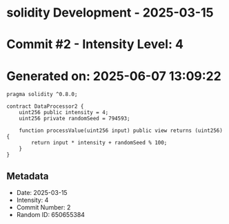 ﻿# solidity Development - 2025-03-15
# Commit #2 - Intensity Level: 4
# Generated on: 2025-06-07 13:09:22
```solidity
pragma solidity ^0.8.0;

contract DataProcessor2 {
    uint256 public intensity = 4;
    uint256 private randomSeed = 794593;

    function processValue(uint256 input) public view returns (uint256) {
        return input * intensity + randomSeed % 100;
    }
}
```
## Metadata
- Date: 2025-03-15
- Intensity: 4
- Commit Number: 2
- Random ID: 650655384
